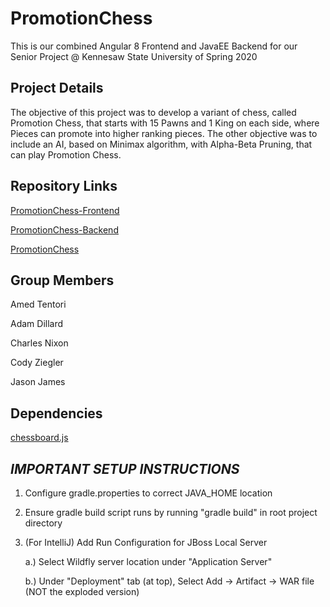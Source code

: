 # PromotionChess
This is our combined Angular 8 Frontend and JavaEE Backend for our Senior Project @ Kennesaw State University of Spring 2020

## Project Details
The objective of this project was to develop a variant of chess, called Promotion Chess, that starts with 15 Pawns and 1 King on each side, where Pieces can promote into higher ranking pieces.
The other objective was to include an AI, based on Minimax algorithm, with Alpha-Beta Pruning, that can play Promotion Chess.

## Repository Links
[PromotionChess-Frontend](https://github.com/AdamD1001/PromotionChess-Frontend)

[PromotionChess-Backend](https://github.com/Fulgar/PromotionChess-Backend)

[PromotionChess](https://github.com/Fulgar/PromotionChess)

## Group Members
Amed Tentori

Adam Dillard

Charles Nixon

Cody Ziegler

Jason James

## Dependencies
[chessboard.js](http://chessboardjs.com/)


## *IMPORTANT SETUP INSTRUCTIONS*

1. Configure gradle.properties to correct JAVA_HOME location
2. Ensure gradle build script runs by running "gradle build" in root project directory
3. (For IntelliJ) Add Run Configuration for JBoss Local Server
    
    a.) Select Wildfly server location under "Application Server"
    
    b.) Under "Deployment" tab (at top), Select Add -> Artifact -> WAR file (NOT the exploded version)
